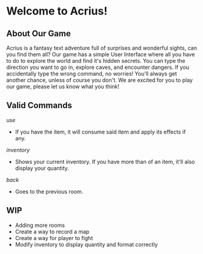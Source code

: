 # Welcome to Acrius!

## About Our Game
Acrius is a fantasy text adventure full of surprises and wonderful sights, can you find them all?
Our game has a simple User Interface where all you have to do to explore the world and find it's hidden secrets. You can type the direction you want to go in, explore caves, and encounter dangers.
If you accidentally type the wrong command, no worries! You'll always get another chance, unless of course you don't.
We are excited for you to play our game, please let us know what you think!

## Valid Commands
*use <item>*
 - If you have the item, it will consume said item and apply its effects if any.

*inventory*
 - Shows your current inventory. If you have more than of an item, it'll also display your quantity.

*back*
 - Goes to the previous room.

## WIP
- Adding more rooms
- Create a way to record a map
- Create a way for player to fight
- Modify inventory to display quantity and format correctly